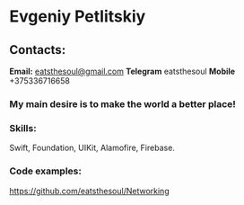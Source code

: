 # Evgeniy Petlitskiy

## Contacts:
**Email:** eatsthesoul@gmail.com
**Telegram** eatsthesoul
**Mobile** +375336716658

### My main desire is to make the world a better place!

### Skills: 
Swift, Foundation, UIKit, Alamofire, Firebase.

### Code examples:
https://github.com/eatsthesoul/Networking
